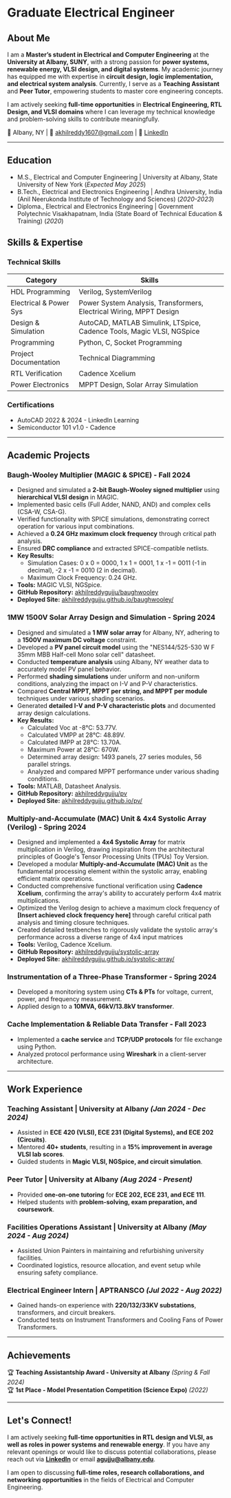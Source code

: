 # Graduate Electrical Engineer

## About Me

I am a **Master’s student in Electrical and Computer Engineering** at the **University at Albany, SUNY**, with a strong passion for **power systems, renewable energy, VLSI design, and digital systems**. My academic journey has equipped me with expertise in **circuit design, logic implementation, and electrical system analysis**. Currently, I serve as a **Teaching Assistant** and **Peer Tutor**, empowering students to master core engineering concepts.

I am actively seeking **full-time opportunities** in **Electrical Engineering, RTL Design, and VLSI domains** where I can leverage my technical knowledge and problem-solving skills to contribute meaningfully.

📍 Albany, NY | 📧 [akhilreddy1607@gmail.com](mailto:akhilreddy1607@gmail.com) | 🔗 [LinkedIn](https://www.linkedin.com/in/akhil1607)

---
## Education

- M.S., Electrical and Computer Engineering | University at Albany, State University of New York (_Expected May 2025_)
- B.Tech., Electrical and Electronics Engineering | Andhra University, India (Anil Neerukonda Institute of Technology and Sciences) (_2020-2023_)
- Diploma., Electrical and Electronics Engineering | Government Polytechnic Visakhapatnam, India (State Board of Technical Education & Training) (_2020_)
## Skills & Expertise

### **Technical Skills**

| Category              | Skills                                                               |
| ---------------------- | ------------------------------------------------------------------- |
| HDL Programming    | Verilog, SystemVerilog                                           |
| Electrical & Power Sys | Power System Analysis, Transformers, Electrical Wiring, MPPT Design |
| Design & Simulation   | AutoCAD, MATLAB Simulink, LTSpice, Cadence Tools, Magic VLSI, NGSpice |
| Programming       | Python, C, Socket Programming                             |
| Project Documentation | Technical Diagramming                                              |
| RTL Verification      | Cadence Xcelium                                                    |
| Power Electronics     | MPPT Design, Solar Array Simulation                                |

### **Certifications**

- AutoCAD 2022 & 2024 - LinkedIn Learning
- Semiconductor 101 v1.0 - Cadence

---

## Academic Projects

### **Baugh-Wooley Multiplier (MAGIC & SPICE) - Fall 2024**

- Designed and simulated a **2-bit Baugh-Wooley signed multiplier** using **hierarchical VLSI design** in MAGIC.
- Implemented basic cells (Full Adder, NAND, AND) and complex cells (CSA-W, CSA-G).
- Verified functionality with SPICE simulations, demonstrating correct operation for various input combinations.
- Achieved a **0.24 GHz maximum clock frequency** through critical path analysis.
- Ensured **DRC compliance** and extracted SPICE-compatible netlists.
- **Key Results:**
    - Simulation Cases: 0 x 0 = 0000, 1 x 1 = 0001, 1 x -1 = 0011 (-1 in decimal), -2 x -1 = 0010 (2 in decimal).
    - Maximum Clock Frequency: 0.24 GHz.
- **Tools:** MAGIC VLSI, NGSpice.
- **GitHub Repository:** [akhilreddygujju/baughwooley](https://github.com/akhilreddygujju/baughwooley)
- **Deployed Site:** [akhilreddygujju.github.io/baughwooley/](https://akhilreddygujju.github.io/baughwooley/)

### **1MW 1500V Solar Array Design and Simulation - Spring 2024**

- Designed and simulated a **1 MW solar array** for Albany, NY, adhering to a **1500V maximum DC voltage** constraint.
- Developed a **PV panel circuit model** using the "NES144/525-530 W F 35mm MBB Half-cell Mono solar cell" datasheet.
- Conducted **temperature analysis** using Albany, NY weather data to accurately model PV panel behavior.
- Performed **shading simulations** under uniform and non-uniform conditions, analyzing the impact on I-V and P-V characteristics.
- Compared **Central MPPT, MPPT per string, and MPPT per module** techniques under various shading scenarios.
- Generated **detailed I-V and P-V characteristic plots** and documented array design calculations.
- **Key Results:**
    - Calculated Voc at -8°C: 53.77V.
    - Calculated VMPP at 28°C: 48.89V.
    - Calculated IMPP at 28°C: 13.70A.
    - Maximum Power at 28°C: 670W.
    - Determined array design: 1493 panels, 27 series modules, 56 parallel strings.
    - Analyzed and compared MPPT performance under various shading conditions.
- **Tools:** MATLAB, Datasheet Analysis.
- **GitHub Repository:** [akhilreddygujju/pv](https://github.com/akhilreddygujju/pv)
- **Deployed Site:** [akhilreddygujju.github.io/pv/](https://akhilreddygujju.github.io/pv/)

### **Multiply-and-Accumulate (MAC) Unit & 4x4 Systolic Array (Verilog) - Spring 2024**

- Designed and implemented a **4x4 Systolic Array** for matrix multiplication in Verilog, drawing inspiration from the architectural principles of Google's Tensor Processing Units (TPUs) Toy Version.
- Developed a modular **Multiply-and-Accumulate (MAC) Unit** as the fundamental processing element within the systolic array, enabling efficient matrix operations.
- Conducted comprehensive functional verification using **Cadence Xcelium**, confirming the array's ability to accurately perform 4x4 matrix multiplications.
- Optimized the Verilog design to achieve a maximum clock frequency of **[Insert achieved clock frequency here]** through careful critical path analysis and timing closure techniques.
- Created detailed testbenches to rigorously validate the systolic array's performance across a diverse range of 4x4 input matrices
- **Tools:** Verilog, Cadence Xcelium.
- **GitHub Repository:** [akhilreddygujju/systolic-array](https://github.com/akhilreddygujju/systolic-array)
- **Deployed Site:** [akhilreddygujju.github.io/systolic-array/](https://akhilreddygujju.github.io/systolic-array/)

### **Instrumentation of a Three-Phase Transformer - Spring 2024**

- Developed a monitoring system using **CTs & PTs** for voltage, current, power, and frequency measurement.
- Applied design to a **10MVA, 66kV/13.8kV transformer**.

### **Cache Implementation & Reliable Data Transfer - Fall 2023**

- Implemented a **cache service** and **TCP/UDP protocols** for file exchange using Python.
- Analyzed protocol performance using **Wireshark** in a client-server architecture.

---

## Work Experience

### **Teaching Assistant | University at Albany** *(Jan 2024 - Dec 2024)*

- Assisted in **ECE 420 (VLSI), ECE 231 (Digital Systems), and ECE 202 (Circuits)**.
- Mentored **40+ students**, resulting in a **15% improvement in average VLSI lab scores**.
- Guided students in **Magic VLSI, NGSpice, and circuit simulation**.

### **Peer Tutor | University at Albany** *(Aug 2024 - Present)*

- Provided **one-on-one tutoring** for **ECE 202, ECE 231, and ECE 111**.
- Helped students with **problem-solving, exam preparation, and coursework**.

### **Facilities Operations Assistant | University at Albany** *(May 2024 - Aug 2024)*

- Assisted Union Painters in maintaining and refurbishing university facilities.
- Coordinated logistics, resource allocation, and event setup while ensuring safety compliance.

### **Electrical Engineer Intern | APTRANSCO** *(Jul 2022 - Aug 2022)*

- Gained hands-on experience with **220/132/33KV substations**, transformers, and circuit breakers.
- Conducted tests on Instrument Transformers and Cooling Fans of Power Transformers.

---

## Achievements

🏆 **Teaching Assistantship Award - University at Albany** *(Spring & Fall 2024)*<br>
🏆 **1st Place - Model Presentation Competition (Science Expo)** *(2022)*

---

## Let's Connect!

I am actively seeking **full-time opportunities in RTL design and VLSI, as well as roles in power systems and renewable energy**. If you have any relevant openings or would like to discuss potential collaborations, please reach out via **[LinkedIn](https://www.linkedin.com/in/akhil1607)** or email **[agujju@albany.edu](mailto:agujju@albany.edu)**.

I am open to discussing **full-time roles, research collaborations, and networking opportunities** in the fields of Electrical and Computer Engineering.
